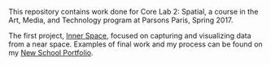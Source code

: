 This repository contains work done for Core Lab 2: Spatial, a course in the Art, Media, and Technology program at Parsons Paris, Spring 2017.

The first project, [Inner Space](https://github.com/gabyclarke/Surveillance/tree/master/InnerSpace), focused on capturing and visualizing data from a near space.  Examples of final work and my process can be found on my [New School Portfolio](http://portfolio.newschool.edu/clarg058/).
